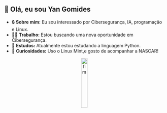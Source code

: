## 👋 Olá, eu sou Yan Gomides 
- 🔒 **Sobre mim:** Eu sou interessado por Cibersegurança, IA, programação e Linux. 
- 🤝🏼 **Trabalho:** Estou buscando uma nova oportunidade em Cibersegurança.
- 🐍 **Estudos:** Atualmente estou estudando a linguagem Python.
- 🌿 **Curiosidades:** Uso o Linux Mint,e gosto de acompanhar a NASCAR!
  
<div align="center">
  <img src="https://github.com/user-attachments/assets/64b9f33a-19d3-4bc5-837a-980652b53391" alt="fim" width="20%" />
</div>
